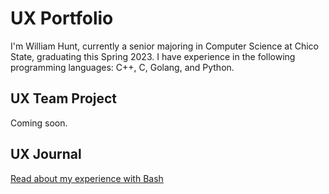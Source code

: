 # UX Portfolio

I'm William Hunt, currently a senior  majoring in Computer Science at Chico State, graduating this Spring 2023. I have experience in the following programming languages: C++, C, Golang, and Python. 

## UX Team Project

Coming soon.

## UX Journal

[Read about my experience with Bash](j01/)
